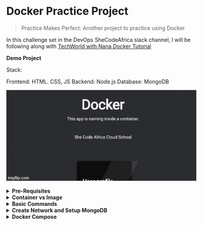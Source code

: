 # Docker Practice Project

> Practice Makes Perfect: Another project to practice using Docker

In this challenge set in the DevOps SheCodeAfrica slack channel, I will be following along with [TechWorld with Nana Docker Tutorial](https://youtu.be/3c-iBn73dDE)

**Demo Project**

Stack:

Frontend: HTML. CSS, JS
Backend: Node.js
Database: MongoDB

![](./app/images/5q96wy.gif)

<details>
<summary><b>Pre-Requisites</b></summary><p>
Download and install Docker. I am on a Windows machine running Windows home. I used the following guide to help me: [Windows Subsystem for Linux Installation Guide for Windows 10](https://docs.microsoft.com/en-us/windows/wsl/install-win10). Once I had done that I was able to download [Docker Desktop for Windows](https://docs.docker.com/desktop/windows/install/#system-requirements-for-wsl-2-backend).

</p></details>

<details>
<summary><b>Container vs Image</b></summary><p>

- A container is the running environment for an image.

- You can have multiple containers running on your machine

- An image is made up of different layers

- Images have tags/versions. If you don't specify a version you get the latest version.

- All the artifacts on DockerHub are images.

</p></details>

<details>
<summary><b>Basic Commands</b></summary><p>

**docker pull** pulls image from repo to your machine

**docker ps** list running containers

**docker run** starts a new container from an image

**docker run -d** start container in detached mode, meaning output will be container ID, then container will stop running

**docker stop** stops container

**docker start** starts stopped container

**docker ps -a** lists running and stopped containers

**docker logs** get logs to help debug your container

**docker exec** runs a new command in a running container/ launch a Bash terminal within a container

[OFFICIAL DOCKER COMMANDS CHEATSHEET](https://docs.docker.com/engine/reference/commandline/docker/)

</p></details>

<details>
<summary><b>Create Network and Setup MongoDB</b></summary><p>

# commands

## create docker network

```
  docker network create mongo-network
```

## start mongodb

```
  docker run -d -p 27017:27017 -e MONGO_INITDB_ROOT_USERNAME=admin -e MONGO_INITDB_ROOT_PASSWORD=password --name mongodb --net mongo-network mongo
```

## start mongo-express

```
  docker run -d -p 8081:8081 -e ME_CONFIG_MONGODB_ADMINUSERNAME=admin -e ME_CONFIG_MONGODB_ADMINPASSWORD=password --net mongo-network --name mongo-express mongo-express
```

</p></details>

<details>
<summary><b>Docker Compose</b></summary><p>

# Start containers using docker compose

Create docker compose file. (see mongo-docker-compose.yaml)

Run the following command to start all the containers defined in the docker compose file:

```
  docker-compose -f mongo-docker-compose.yaml up
```

To stop the containers run:

```
  docker-compose -f mongo-docker-compose.yaml down
```

</p></details>
